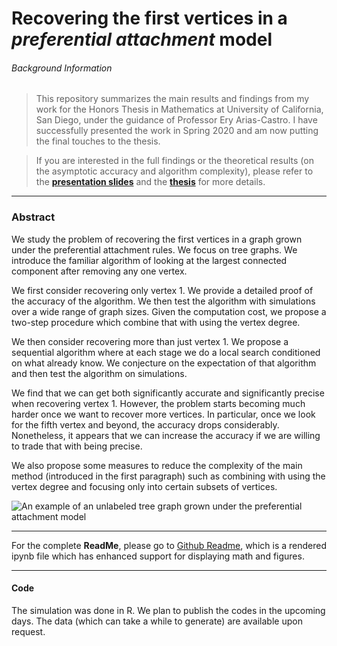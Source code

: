 # Recovering the first vertices in a *preferential attachment* model


###### Background Information

> This repository summarizes the main results and findings from my work for the Honors Thesis in Mathematics at University of California, San Diego, under the guidance of Professor Ery Arias-Castro. I have successfully presented the work in Spring 2020 and am now putting the final touches to the thesis.

> If you are interested in the full findings or the theoretical results (on the asymptotic accuracy and algorithm complexity), please refer to the 
> __[presentation slides](https://github.com/thn003/recovering_first_vertices/blob/master/%5BThu%20Nguyen%5D%20Math%20199H%20-%20Thesis%20Presentation.pdf)__
> and the 
> __[thesis](https://github.com/thn003/recovering_first_vertices/blob/master/%5BThu%20Nguyen%5D%20Math%20199H%20-%20Thesis%20-%20First%20Draft.pdf)__ for more details.

***

### Abstract

We study the problem of recovering the first vertices in a graph grown under the preferential attachment rules. We focus on tree graphs. We introduce the familiar algorithm of looking at the largest connected component after removing any one vertex.

We first consider recovering only vertex 1. We provide a detailed proof of the accuracy of the algorithm. We then test the algorithm with simulations over a wide range of graph sizes. Given the computation cost, we propose a two-step procedure which
combine that with using the vertex degree.

We then consider recovering more than just vertex 1. We propose a sequential algorithm where at each stage we do a local search conditioned on what already know. We conjecture on the expectation of that algorithm and then test the algorithm on simulations.

We find that we can get both significantly accurate and significantly precise when recovering vertex 1. However, the problem starts becoming much harder once we want to recover more vertices. In particular, once we look for the fifth vertex and beyond, the accuracy drops considerably. Nonetheless, it appears that we can increase the accuracy if we are willing to trade that with being precise.

We also propose some measures to reduce the complexity of the main method (introduced in the first paragraph) such as combining with using the vertex degree and focusing only into certain subsets of vertices.

![An example of an unlabeled tree graph grown under the preferential attachment model](https://github.com/thn003/recovering_first_vertices/blob/master/Figures/PA%20Model%20on%20Tree%20-%20Simulation%20Example.jpeg)

***

For the complete __ReadMe__, please go to [Github Readme](https://github.com/thn003/recovering_first_vertices/blob/master/Github%20Readme.ipynb), which is a rendered ipynb file which has enhanced support for displaying math and figures.

***

#### Code

The simulation was done in R. We plan to publish the codes in the upcoming days. The data (which can take a while to generate) are available upon request.



